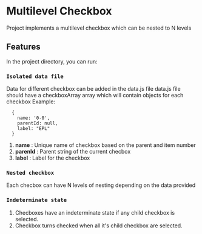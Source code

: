 # Multilevel Checkbox

Project implements a multilevel checkbox which can be nested to N levels

## Features

In the project directory, you can run:

### `Isolated data file`

Data for different checkbox can be added in the data.js file
data.js file should have a checkboxArray array which will contain objects for each checkbox
Example:
```
  {
    name: '0-0',
    parentId: null,
    label: "EPL"
  }
```
1. __name__ : Unique name of checkbox based on the parent and item number
2. __parenId__ : Parent string of the current checbox
3. __label__ : Label for the checkbox 

### `Nested checkbox`

Each checbox can have N levels of nesting depending on the data provided

### `Indeterminate state`

1. Checboxes have an indeterminate state if any child checkbox is selected.
2. Checkbox turns checked when all it's child checkbox are selected.

